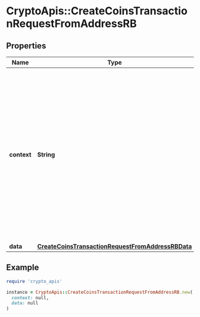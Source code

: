 # CryptoApis::CreateCoinsTransactionRequestFromAddressRB

## Properties

| Name | Type | Description | Notes |
| ---- | ---- | ----------- | ----- |
| **context** | **String** | In batch situations the user can use the context to correlate responses with requests. This property is present regardless of whether the response was successful or returned as an error. &#x60;context&#x60; is specified by the user. | [optional] |
| **data** | [**CreateCoinsTransactionRequestFromAddressRBData**](CreateCoinsTransactionRequestFromAddressRBData.md) |  |  |

## Example

```ruby
require 'crypto_apis'

instance = CryptoApis::CreateCoinsTransactionRequestFromAddressRB.new(
  context: null,
  data: null
)
```

